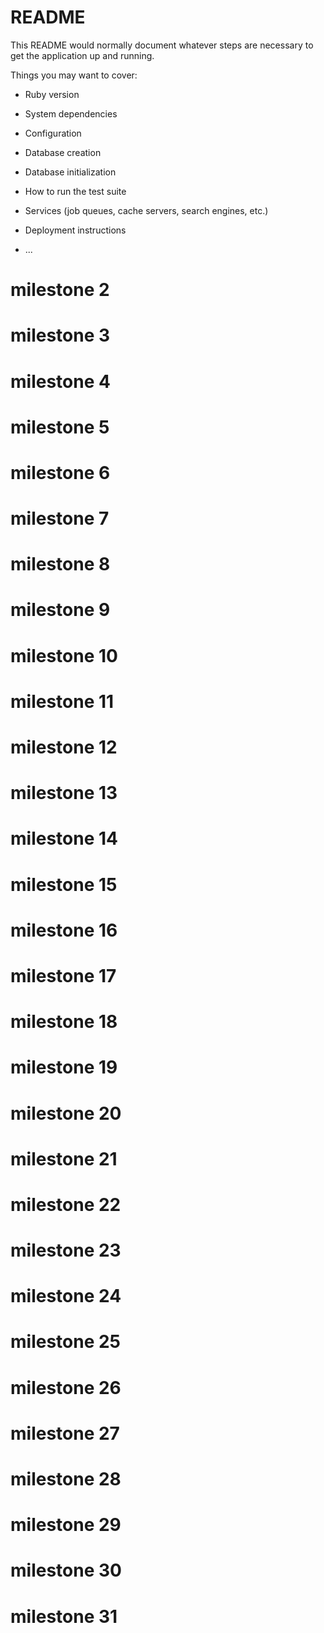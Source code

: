 # README

This README would normally document whatever steps are necessary to get the
application up and running.

Things you may want to cover:

* Ruby version

* System dependencies

* Configuration

* Database creation

* Database initialization

* How to run the test suite

* Services (job queues, cache servers, search engines, etc.)

* Deployment instructions

* ...
# milestone 2
# milestone 3
# milestone 4
# milestone 5
# milestone 6
# milestone 7
# milestone 8
# milestone 9
# milestone 10
# milestone 11
# milestone 12
# milestone 13
# milestone 14
# milestone 15
# milestone 16
# milestone 17
# milestone 18
# milestone 19
# milestone 20
# milestone 21
# milestone 22
# milestone 23
# milestone 24
# milestone 25
# milestone 26
# milestone 27
# milestone 28
# milestone 29
# milestone 30
# milestone 31
